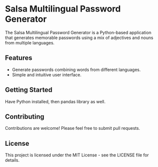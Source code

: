 # Salsa Multilingual Password Generator

The Salsa Multilingual Password Generator is a Python-based application that generates memorable passwords using a mix of adjectives and nouns from multiple languages.

## Features

- Generate passwords combining words from different languages.
- Simple and intuitive user interface.

## Getting Started

Have Python installed, then pandas library as well.

## Contributing

Contributions are welcome! Please feel free to submit pull requests.

## License

This project is licensed under the MIT License - see the LICENSE file for details.